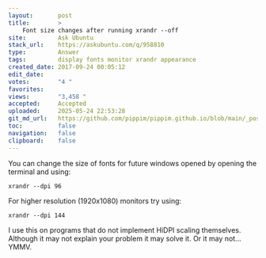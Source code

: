 ```yaml
---
layout:       post
title:        >
    Font size changes after running xrandr --off
site:         Ask Ubuntu
stack_url:    https://askubuntu.com/q/958810
type:         Answer
tags:         display fonts monitor xrandr appearance
created_date: 2017-09-24 00:05:12
edit_date:    
votes:        "4 "
favorites:    
views:        "3,458 "
accepted:     Accepted
uploaded:     2025-05-24 22:53:28
git_md_url:   https://github.com/pippim/pippim.github.io/blob/main/_posts/2017/2017-09-24-Font-size-changes-after-running-xrandr-off.md
toc:          false
navigation:   false
clipboard:    false
---
```


You can change the size of fonts for future windows opened by opening the terminal and using:

``` 
xrandr --dpi 96
```

For higher resolution (1920x1080) monitors try using:

``` 
xrandr --dpi 144
```

I use this on programs that do not implement HiDPI scaling themselves. Although it may not explain your problem it may solve it. Or it may not... YMMV.
